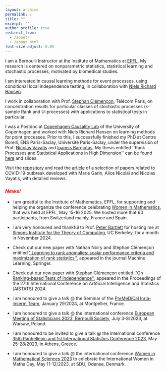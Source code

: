```yaml
---
layout: archive
permalink: /
title: ""
excerpt: ""
author_profile: true
redirect_from: 
  - /about/
  - /about.html
font-size-adjust: 0.05
---
```


I am a Bernoulli Instructor at the Institute of Mathematics at [EPFL](https://www.epfl.ch/schools/sb/research/math/research/statistics/). My research is centered on nonparametric statistics, statistical learning and stochastic processes, motivated by biomedical studies. 

I am interested in causal learning methods for event processes, using conditional local independence testing, in collaboration with [Niels Richard Hansen](https://nrhstat.org).

I work in collaboration with Prof. [Stephan Clémençon](https://perso.telecom-paristech.fr/clemenco/), Télécom Paris, on concentration results for particular classes of stochastic processes (k-sample Rank and U-processes) with applications to statistical tests in particular. 

I was a Postdoc at [Copenhagen Causality Lab](https://www.math.ku.dk/english/research/spt/cocala/) of the University of Copenhagen and worked with Niels Richard Hansen on learning methods for point processes. Prior to this, I successfully finished my PhD at Centre Borelli, ENS Paris-Saclay, Université Paris-Saclay, under the supervision of Prof. [Nicolas Vayatis](http://nvayatis.perso.math.cnrs.fr) and [Ioannis Bargiotas](https://scholar.google.com/citations?user=pI6eATYAAAAJ&hl=en). My thesis entitled ''Rank Processes and Statistical Applications in High Dimension'' can be found [here](https://tel.archives-ouvertes.fr/tel-03700901) and slides.

Visit the [repository](https://github.com/MyrtoLimnios/covid19-biblio) and read the [article](https://arxiv.org/abs/2109.01450) of a selection of papers related to COVID-19 outbreak developed with Marie Garin, Alice Nicolaï and Nicolas Vayatis, with detailed reviews.

### <span style="color:red">*News!*</span>

* I am greatful to the Institute of Mathematics, EPFL, for supporting and helping me organize the conference celebrating [Women in Mathematics](https://www.epfl.ch/schools/sb/research/math/events-and-seminars/conference-women-in-mathematics/), that was held at EPFL, May 15-16 2025. We hosted more that 60 participants, from Switzerland mainly, France and Spain.
  
* I am very honoured and thankful to Prof. [Peter Bartlett](https://www.stat.berkeley.edu/~bartlett/) for hosting me at [Simons Institute for the Theory of Computing](https://simons.berkeley.edu/homepage), UC Berkeley, for a month in November 2024.
  
* Check out our new paper with Nathan Noiry and Stephan Clémençon entitled [''Learning to rank anomalies: scalar performance criteria and maximization of rank statistics''](https://link.springer.com/article/10.1007/s10994-024-06609-9#citeas), appeared in the journal Machine Learning, Springer.
 
* Check out our new paper with Stephan Clémençon entitled [''On Ranking-based Tests of Independence''](https://proceedings.mlr.press/v238/limnios24a.html), appeared in the Proceedings of the 27th International Conference on Artificial Intelligence and Statistics (AISTATS) 2024.

* I am honoured to give a talk @ the Seminar of the [PreMeDiCal Inria-Inserm Team](https://team.inria.fr/premedical/), January 29/2024, at Montpellier, France.

* I am honoured to give a talk @ the international conference [European Meeting of Statisticians 2023, Bernoulli Society](https://ems2023.org), July 3-8/2023, at Warsaw, Poland. 
  
* I am honoured to be invited to give a talk @ the international conference [35th Panhellenic and 1st International Statistics Conference 2023](https://gsi-conference.uniwa.gr/index.php), May 25-28/2023, in Athens, Greece.

* I am honoured to give a talk @ the international conference [Women in Mathematical Sciences 2023](https://www.sdu.dk/en/om_sdu/institutter_centre/imada_matematik_og_datalogi/kalender/womenmath23) to celebrate the International Women in Maths Day, May 11-12/2023, at SDU, Odense, Denmark.
